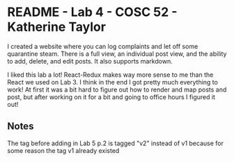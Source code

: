 # README - Lab 4 - COSC 52 - Katherine Taylor

I created a website where you can log complaints and let off some quarantine steam. There is a full view, an individual post view, and the ability to add, delete, and edit posts. It also supports markdown.

I liked this lab a lot! React-Redux makes way more sense to me than the React we used on Lab 3. I think in the end I got pretty much everything to work! At first it was a bit hard to figure out how to render and map posts and post, but after working on it for a bit and going to office hours I figured it out!

## Notes
The tag before adding in Lab 5 p.2 is tagged "v2" instead of v1 because for some reason the tag v1 already existed